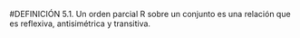 #DEFINICIÓN 5.1. 
Un orden parcial R sobre un conjunto es una relación que es reflexiva,
antisimétrica y transitiva.
 